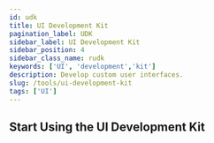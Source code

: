 ```yaml
---
id: udk
title: UI Development Kit
pagination_label: UDK
sidebar_label: UI Development Kit
sidebar_position: 4
sidebar_class_name: rudk
keywords: ['UI', 'development','kit']
description: Develop custom user interfaces.
slug: /tools/ui-development-kit
tags: ['UI']
---
```


## Start Using the UI Development Kit
